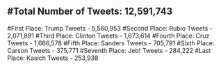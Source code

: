 #Total Number of Tweets: 12,591,743 
---
#First Place: Trump Tweets - 5,560,953
#Second Place: Rubio Tweets - 2,071,891
#Third Place: Clinton Tweets - 1,673,614
#Fourth Place: Cruz Tweets - 1,666,578
#Fifth Place: Sanders Tweets - 705,791
#Sixth Place: Carson Tweets - 375,771
#Seventh Place: Jeb! Tweets - 284,222
#Last Place: Kasich Tweets - 253,938
